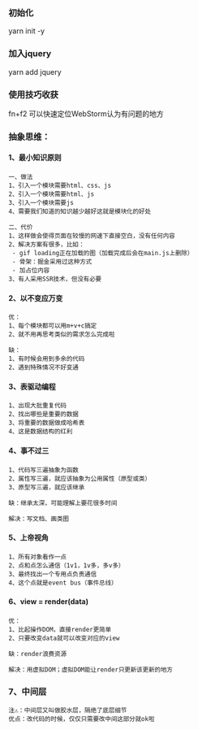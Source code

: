 ### 初始化
yarn init -y
### 加入jquery
yarn add jquery

### 使用技巧收获
fn+f2 可以快速定位WebStorm认为有问题的地方

### 抽象思维：
#### 1、最小知识原则
```
一、做法
1、引入一个模块需要html、css、js
2、引入一个模块需要html、js
3、引入一个模块需要js
4、需要我们知道的知识越少越好这就是模块化的好处

二、代价
1、这样做会使得页面在较慢的网速下直接空白，没有任何内容
2、解决方案有很多，比如：
 - gif loading正在加载的图（加载完成后会在main.js上删除）
 - 骨架：掘金采用过这种方式
 - 加占位内容
3、有人采用SSR技术，但没有必要
```
#### 2、以不变应万变
```
优：
1、每个模块都可以用m+v+c搞定
2、就不用再思考类似的需求怎么完成啦

缺：
1、有时候会用到多余的代码
2、遇到特殊情况不好变通
```

#### 3、表驱动编程
```
1、出现大批重复代码
2、找出哪些是重要的数据
3、将重要的数据做成哈希表
4、这是数据结构的红利
```
#### 4、事不过三
```
1、代码写三遍抽象为函数
2、属性写三遍，就应该抽象为公用属性（原型或类）
3、原型写三遍，就应该继承

缺：继承太深，可能理解上要花很多时间

解决：写文档、画类图
```
#### 5、上帝视角
```
1、所有对象看作一点
2、点和点怎么通信（1v1，1v多，多v多）
3、最终找出一个专用点负责通信
4、这个点就是event bus（事件总线）
```
#### 6、view = render(data)
```
优：
1、比起操作DOM，直接render更简单
2、只要改变data就可以改变对应的view

缺：render浪费资源

解决：用虚拟DOM；虚拟DOM能让render只更新该更新的地方
```
### 7、中间层
```
注⚠️：中间层又叫做胶水层，隔绝了底层细节
优点：改代码的时候，仅仅只需要改中间这部分就ok啦
```
